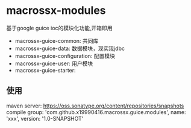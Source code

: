 # macrossx-modules
基于google guice ioc的模块化功能,开箱即用
- macrossx-guice-common: 共同库
- macrossx-guice-data: 数据模块，现实现jdbc
- macrossx-guice-configuration: 配置模块
- macrossx-guice-user: 用户模块
- macrossx-guice-starter: 


## 使用

  maven server: https://oss.sonatype.org/content/repositories/snapshots
	compile group: 'com.github.x19990416.macrossx.guice.modules', name: 'xxx', version: '1.0-SNAPSHOT'
